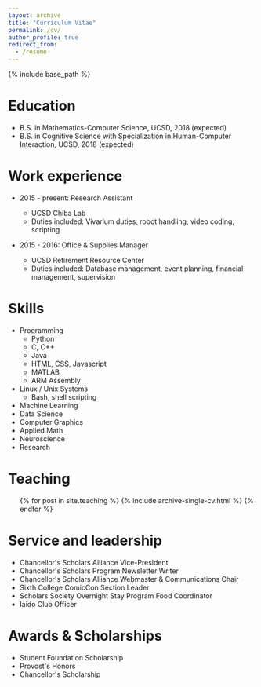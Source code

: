 ```yaml
---
layout: archive
title: "Curriculum Vitae"
permalink: /cv/
author_profile: true
redirect_from:
  - /resume
---
```


{% include base_path %}

Education
======
* B.S. in Mathematics-Computer Science, UCSD, 2018 (expected)
* B.S. in Cognitive Science with Specialization in Human-Computer Interaction, UCSD, 2018 (expected)

Work experience
======
* 2015 - present: Research Assistant
  * UCSD Chiba Lab
  * Duties included: Vivarium duties, robot handling, video coding, scripting

* 2015 - 2016: Office & Supplies Manager
  * UCSD Retirement Resource Center
  * Duties included: Database management, event planning, financial management, supervision
  
Skills
======
* Programming
  * Python
  * C, C++
  * Java
  * HTML, CSS, Javascript
  * MATLAB
  * ARM Assembly
* Linux / Unix Systems
  * Bash, shell scripting
* Machine Learning
* Data Science
* Computer Graphics
* Applied Math
* Neuroscience
* Research

Teaching
======
  <ul>{% for post in site.teaching %}
    {% include archive-single-cv.html %}
  {% endfor %}</ul>
  
Service and leadership
======
* Chancellor's Scholars Alliance Vice-President
* Chancellor's Scholars Program Newsletter Writer
* Chancellor's Scholars Alliance Webmaster & Communications Chair
* Sixth College ComicCon Section Leader
* Scholars Society Overnight Stay Program Food Coordinator
* Iaido Club Officer

Awards & Scholarships
======
* Student Foundation Scholarship
* Provost's Honors
* Chancellor's Scholarship
